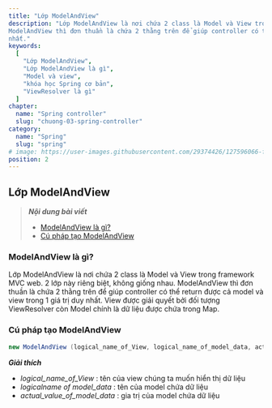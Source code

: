 ```yaml
---
title: "Lớp ModelAndView"
description: "Lớp ModelAndView là nơi chứa 2 class là Model và View trong framework MVC web. 2 lớp này riêng biệt, không giống nhau. 
ModelAndView thì đơn thuần là chứa 2 thằng trên để giúp controller có thể return được cả model và view trong 1 giá trị duy
nhất."
keywords:
  [
    "Lớp ModelAndView",
    "Lớp ModelAndView là gì",
    "Model và view",
    "khóa học Spring cơ bản",
    "ViewResolver là gì"
  ]
chapter:
  name: "Spring controller"
  slug: "chuong-03-spring-controller"
category:
  name: "Spring"
  slug: "spring"
# image: https://user-images.githubusercontent.com/29374426/127596066-fa46df01-982f-4a72-b6d1-f7d8f5c5a9b3.png
position: 2
---
```


## Lớp ModelAndView

> **_Nội dung bài viết_**
>
> - [ModelAndView là gì?](#modelandview-là-gì)
> - [Cú pháp tạo ModelAndView](#cú-pháp-tạo-modelandview)

### ModelAndView là gì?

Lớp ModelAndView là nơi chứa 2 class là Model và View trong framework MVC web. 2 lớp này riêng biệt, không giống nhau. ModelAndView thì đơn thuần là chứa 2 thằng trên để giúp controller có thể return được cả model và view trong 1 giá trị duy
nhất.
View được giải quyết bởi đối tượng ViewResolver còn Model chính là dữ liệu được chứa trong Map.

### Cú pháp tạo ModelAndView

```java
new ModelAndView (logical_name_of_View, logical_name_of_model_data, actual_value_of_model_data)
```

**_Giải thích_**

- _logical_name_of_View_ : tên của view chúng ta muốn hiển thị dữ liệu
- _logical*name* of model_data_ : tên của model chứa dữ liệu
- _actual_value_of_model_data_ : gia trị của model chứa dữ liệu
